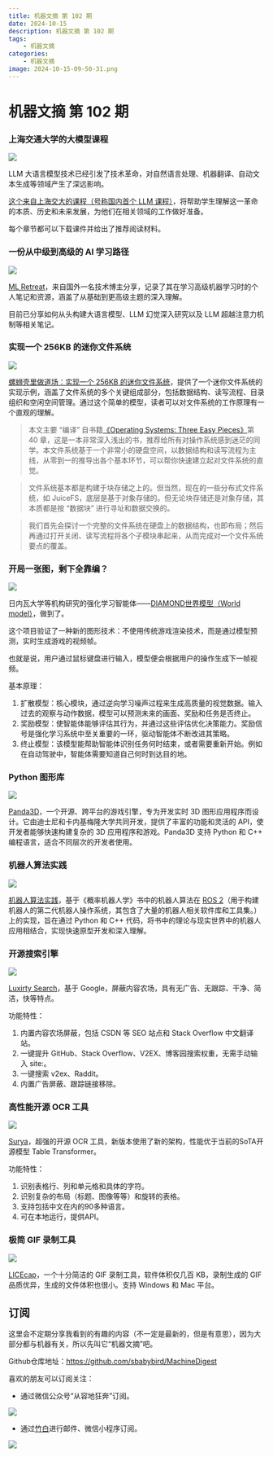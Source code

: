 ```yaml
---
title: 机器文摘 第 102 期
date: 2024-10-15
description: 机器文摘 第 102 期
tags: 
    - 机器文摘
categories: 
    - 机器文摘
image: 2024-10-15-09-50-31.png
---
```

# 机器文摘 第 102 期
### 上海交通大学的大模型课程
![](2024-10-15-09-49-30.png)

LLM 大语言模型技术已经引发了技术革命，对自然语言处理、机器翻译、自动文本生成等领域产生了深远影响。

[这个来自上海交大的课程（号称国内首个 LLM 课程）](https://gair-nlp.github.io/cs2916/docs/intro/)，将帮助学生理解这一革命的本质、历史和未来发展，为他们在相关领域的工作做好准备。

每个章节都可以下载课件并给出了推荐阅读材料。

### 一份从中级到高级的 AI 学习路径
![](2024-10-15-09-50-31.png)

[ML Retreat](https://github.com/hesamsheikh/ml-retreat)，来自国外一名技术博主分享，记录了其在学习高级机器学习时的个人笔记和资源，涵盖了从基础到更高级主题的深入理解。

目前已分享如何从头构建大语言模型、LLM 幻觉深入研究以及 LLM 超越注意力机制等相关笔记。

### 实现一个 256KB 的迷你文件系统
![](2024-10-15-09-51-02.png)

[螺蛳壳里做道场：实现一个 256KB 的迷你文件系统](https://www.qtmuniao.com/2024/02/28/mini-filesystem/)，提供了一个迷你文件系统的实现示例，涵盖了文件系统的多个关键组成部分，包括数据结构、读写流程、目录组织和空闲空间管理。通过这个简单的模型，读者可以对文件系统的工作原理有一个直观的理解。

> 本文主要 “编译” 自书籍[《Operating Systems: Three Easy Pieces》](https://pages.cs.wisc.edu/~remzi/OSTEP/)第 40 章，这是一本非常深入浅出的书，推荐给所有对操作系统感到迷茫的同学。本文件系统基于一个非常小的硬盘空间，以数据结构和读写流程为主线，从零到一的推导出各个基本环节，可以帮你快速建立起对文件系统的直觉。

> 文件系统基本都是构建于块存储之上的。但当然，现在的一些分布式文件系统，如 JuiceFS，底层是基于对象存储的。但无论块存储还是对象存储，其本质都是按 “数据块” 进行寻址和数据交换的。

> 我们首先会探讨一个完整的文件系统在硬盘上的数据结构，也即布局；然后再通过打开关闭、读写流程将各个子模块串起来，从而完成对一个文件系统要点的覆盖。

### 开局一张图，剩下全靠编？
![](2024-10-15-09-51-36.png)

日内瓦大学等机构研究的强化学习智能体——[DIAMOND世界模型（World model）](https://diamond-wm.github.io/)，做到了。

这个项目验证了一种新的图形技术：不使用传统游戏渲染技术，而是通过模型预测，实时生成游戏的视频帧。

也就是说，用户通过鼠标键盘进行输入，模型便会根据用户的操作生成下一帧视频。

基本原理：
1. 扩散模型：核心模块，通过逆向学习噪声过程来生成高质量的视觉数据。输入过去的观察与动作数据，模型可以预测未来的画面、奖励和任务是否终止。
2. 奖励模型：使智能体能够评估其行为，并通过这些评估优化决策能力。奖励信号是强化学习系统中至关重要的一环，驱动智能体不断改进其策略。
3. 终止模型：该模型能帮助智能体识别任务何时结束，或者需要重新开始。例如在自动驾驶中，智能体需要知道自己何时到达目的地。

### Python 图形库
![](2024-10-15-09-52-48.png)

[Panda3D](https://github.com/panda3d/panda3d)，一个开源、跨平台的游戏引擎，专为开发实时 3D 图形应用程序而设计。它由迪士尼和卡内基梅隆大学共同开发，提供了丰富的功能和灵活的 API，使开发者能够快速构建复杂的 3D 应用程序和游戏。Panda3D 支持 Python 和 C++ 编程语言，适合不同层次的开发者使用。

### 机器人算法实践
![](2024-10-15-09-53-18.png)

[机器人算法实践](https://github.com/carlos-argueta/rse_prob_robotics)，基于《概率机器人学》书中的机器人算法在 [ROS 2](http://dev.ros2.fishros.com/doc/)（用于构建机器人的第二代机器人操作系统，其包含了大量的机器人相关软件库和工具集。） 上的实现，旨在通过 Python 和 C++ 代码，将书中的理论与现实世界中的机器人应用相结合，实现快速原型开发和深入理解。

### 开源搜索引擎
![](2024-10-15-09-54-20.png)

[Luxirty Search](https://github.com/KoriIku/luxirty-search)，基于 Google，屏蔽内容农场，具有无广告、无跟踪、干净、简洁，快等特点。

功能特性：

1. 内置内容农场屏蔽，包括 CSDN 等 SEO 站点和 Stack Overflow 中文翻译站。
2. 一键提升 GitHub、Stack Overflow、V2EX、博客园搜索权重，无需手动输入 site:。
3. 一键搜索 v2ex、Raddit。
4. 内置广告屏蔽、跟踪链接移除。

### 高性能开源 OCR 工具
![](2024-10-15-09-55-10.png)

[Surya](https://github.com/VikParuchuri/surya)，超强的开源 OCR 工具，新版本使用了新的架构，性能优于当前的SoTA开源模型 Table Transformer。

功能特性：

1. 识别表格行、列和单元格和具体的字符。
2. 识别复杂的布局（标题、图像等等）和旋转的表格。
3. 支持包括中文在内的90多种语言。
4. 可在本地运行，提供API。

### 极简 GIF 录制工具
![](2024-10-15-09-55-32.png)

[LICEcap](https://www.cockos.com/licecap)，一个十分简洁的 GIF 录制工具，软件体积仅几百 KB，录制生成的 GIF 品质优异，生成的文件体积也很小。支持 Windows 和 Mac 平台。


## 订阅
这里会不定期分享我看到的有趣的内容（不一定是最新的，但是有意思），因为大部分都与机器有关，所以先叫它“机器文摘”吧。

Github仓库地址：https://github.com/sbabybird/MachineDigest

喜欢的朋友可以订阅关注：

- 通过微信公众号“从容地狂奔”订阅。

![](../weixin.jpg)

- 通过[竹白](https://zhubai.love/)进行邮件、微信小程序订阅。

![](../zhubai.jpg)